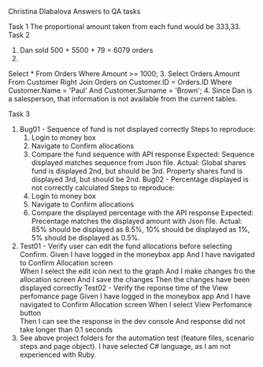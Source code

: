 Christina Dlabalova
Answers to QA tasks

Task 1
The proportional amount taken from each fund would be 333,33.
Task 2
1. Dan sold 500 + 5500 + 79 = 6079 orders
2. 
Select *
From Orders
Where Amount >= 1000;
3.
Select Orders.Amount
From Customer Right Join Orders on Customer.ID = Orders.ID
Where Customer.Name = 'Paul'
And Customer.Surname = 'Brown';
4. Since Dan is a salesperson, that information is not available from the current tables.

Task 3
1. Bug01 - Sequence of fund is not displayed correctly
	Steps to reproduce:
	1. Login to money box 
	2. Navigate to Confirm allocations
	3. Compare the fund sequence with API response
Expected: Sequence displayed matches sequence from Json file.
Actual: Global shares fund is displayed 2nd, but should be 3rd.
	Property shares fund is displayed 3rd, but should be 2nd.
Bug02 - Percentage displayed is not correctly calculated 
	Steps to reproduce:
	1. Login to money box 
	2. Navigate to Confirm allocations
	3. Compare the displayed percentage with the API response
Expected: Precentage matches the displayed amount with Json file.
Actual: 85% should be displayed as 8.5%,
	10% should be displayed as 1%,
	5% should be displayed as 0.5%.
2. Test01 - Verify user can edit the fund allocations before selecting Confirm.
		Given I have logged in the moneybox app
		And I have navigated to Confirm Allocation screen	
		When I select the edit icon next to the graph
		And I make changes fro the allocation screen
		And I save the changes
		Then the changes have been displayed correctly
 Test02 - Verify the reponse time of the  View perfomance page 
		Given I have logged in the moneybox app
		And I have navigated to Confirm Allocation screen
		When I select View Perfomance button 	
		Then I can see the response in the dev console
		And response did not take longer than 0.1 seconds
3. See above project folders for the automation test (feature files, scenario steps and page object).
I have selected C# language, as I am not experienced with Ruby.	
